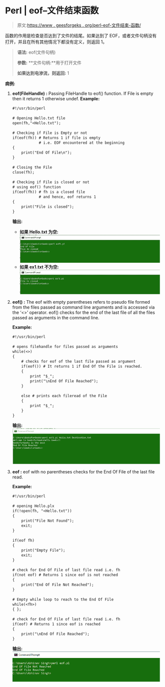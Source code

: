 # Perl | eof–文件结束函数

> 原文:[https://www . geesforgeks . org/perl-eof-文件结束-函数/](https://www.geeksforgeeks.org/perl-eof-end-of-file-function/)

函数的作用是检查是否达到了文件的结尾。如果达到了 EOF，或者文件句柄没有打开，并且在所有其他情况下都没有定义，则返回 1。

> **语法:** eof(文件句柄)
> 
> **参数:**
> **文件句柄:**用于打开文件
> 
> **如果达到电渗流，则返回:** 1

**病例:**

1.  **eof(FileHandle) :** Passing FileHandle to eof() function. If File is empty then it returns 1 otherwise undef.
    **Example:**

    ```
    #!/usr/bin/perl

    # Opening Hello.txt file
    open(fh,"<Hello.txt"); 

    # Checking if File is Empty or not
    if(eof(fh)) # Returns 1 if file is empty 
                # i.e. EOF encountered at the beginning
    {
        print("End Of File\n");
    }

    # Closing the File
    close(fh);

    # Checking if File is closed or not
    # using eof() function
    if(eof(fh)) # fh is a closed file 
                # and hence, eof returns 1
    {
        print("File is closed");
    }
    ```

    **输出:**

    *   **如果 Hello.txt 为空:**
        ![](img/2e016a75941c8763fa16adac27b056a2.png)
    *   **如果 ex1.txt 不为空:**
        ![](img/97f1cf308cf2b7a116f88e52a43f81ec.png)
2.  **eof() :** The eof with empty parentheses refers to pseudo file formed from the files passed as command line arguments and is accessed via the ‘<>’ operator. eof() checks for the end of the last file of all the files passed as arguments in the command line.

    **Example:**

    ```
    #!/usr/bin/perl

    # opens filehandle for files passed as arguments
    while(<>)
    {
        # checks for eof of the last file passed as argument
        if(eof()) # It returns 1 if End Of the File is reached.
        {
            print "$_";
            print("\nEnd Of File Reached");
        }

        else # prints each fileread of the File
        {
            print "$_";
        }
    }
    ```

    **输出:**
    ![](img/d42804efccafaff45c66da309adefa55.png)

3.  **eof :** eof with no parentheses checks for the End Of File of the last file read.

    **Example:**

    ```
    #!/usr/bin/perl

    # opening Hello.plx
    if(!open(fh, "<Hello.txt"))
    {
        print("File Not Found");
        exit;
    }

    if(eof fh)
    {
        print("Empty File");
        exit;
    }

    # check for End Of File of last file read i.e. fh
    if(not eof) # Returns 1 since eof is not reached
    {
        print("End Of File Not Reached");
    }

    # Empty while loop to reach to the End Of File
    while(<fh>) 
    { };

    # check for End Of File of last file read i.e. fh
    if(eof) # Returns 1 since eof is reached
    {
        print("\nEnd Of File Reached");
    }
    ```

    **输出:**
    ![End of file](img/80f6921090111a00cb94d1e85e313d31.png)